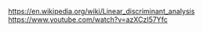 https://en.wikipedia.org/wiki/Linear_discriminant_analysis  
https://www.youtube.com/watch?v=azXCzI57Yfc  
